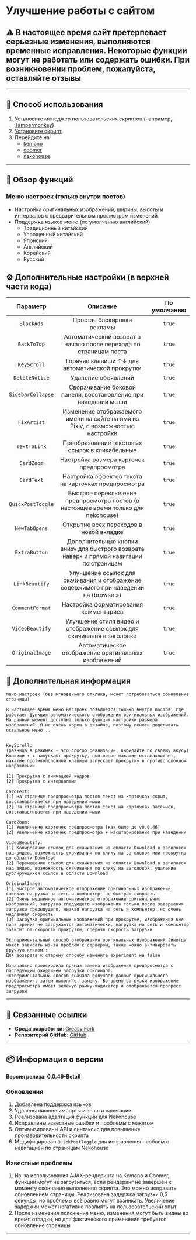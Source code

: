 # **Улучшение работы с сайтом**

## ⚠️ В настоящее время сайт претерпевает серьезные изменения, выполняются временные исправления. Некоторые функции могут не работать или содержать ошибки. При возникновении проблем, пожалуйста, оставляйте отзывы

---

## **👻 Способ использования**

1. Установите менеджер пользовательских скриптов (например, [Tampermonkey](https://chrome.google.com/webstore/detail/tampermonkey/dhdgffkkebhmkfjojejmpbldmpobfkfo))
2. [Установите скрипт](https://update.greasyfork.org/scripts/472096/Kemer%20%E5%A2%9E%E5%BC%B7.user.js)
3. Перейдите на
   - [kemono](https://kemono.su/)
   - [coomer](https://coomer.su/)
   - [nekohouse](https://nekohouse.su/)

---

## **📜 Обзор функций**

### **Меню настроек (только внутри постов)**

- Настройка оригинальных изображений, ширины, высоты и интервалов с предварительным просмотром изменений
- Поддержка языков меню (по умолчанию английский)
  - Традиционный китайский
  - Упрощенный китайский
  - Японский
  - Английский
  - Корейский
  - Русский

## **⚙️ Дополнительные настройки (в верхней части кода)**

|   **Параметр**    |                                       **Описание**                                       | **По умолчанию** |
| :---------------: | :--------------------------------------------------------------------------------------: | :--------------: |
|    `BlockAds`     |                                Простая блокировка рекламы                                |      `true`      |
|    `BackToTop`    |            Автоматический возврат в начало после перехода по страницам поста             |      `true`      |
|    `KeyScroll`    |                     Горячие клавиши ↑↓ для автоматической прокрутки                      |      `true`      |
|  `DeleteNotice`   |                                   Удаление объявлений                                    |      `true`      |
| `SidebarCollapse` |              Сворачивание боковой панели, восстановление при наведении мыши              |      `true`      |
|    `FixArtist`    |     Изменение отображаемого имени на сайте на имя из Pixiv, с возможностью настройки     |      `true`      |
|   `TextToLink`    |                      Преобразование текстовых ссылок в кликабельные                      |      `true`      |
|    `CardZoom`     |                         Настройка размера карточек предпросмотра                         |      `true`      |
|    `CardText`     |                   Настройка эффектов текста на карточках предпросмотра                   |      `true`      |
| `QuickPostToggle` |    Быстрое переключение предпросмотра постов (в настоящее время только для nekohouse)    |      `true`      |
|   `NewTabOpens`   |                         Открытие всех переходов в новой вкладке                          |      `true`      |
|   `ExtraButton`   | Дополнительные кнопки внизу для быстрого возврата наверх и прямой навигации по страницам |      `true`      |
|  `LinkBeautify`   |  Улучшение ссылок для скачивания и отображение содержимого при наведении на (browse »)   |      `true`      |
|  `CommentFormat`  |                          Настройка форматирования комментариев                           |      `true`      |
|  `VideoBeautify`  |          Улучшение стиля видео и отображение ссылок для скачивания в заголовке           |      `true`      |
|  `OriginalImage`  |                   Автоматическое отображение оригинальных изображений                    |      `true`      |

## **📜 Дополнительная информация**

```
Меню настроек (без мгновенного отклика, может потребоваться обновление страницы)

В настоящее время меню настроек появляется только внутри постов, где работает функция автоматического отображения оригинальных изображений.
На данный момент доступна только функция настройки размера изображений. Я не очень хорош в дизайне, поэтому ленюсь доделывать остальное меню...


KeyScroll:
(разница в режимах - это способ реализации, выбирайте по своему вкусу)
Клавиши ↑ ↓ запускают прокрутку, повторное нажатие останавливает, нажатие противоположной клавиши запускает прокрутку в противоположном направлении

[1] Прокрутка с анимацией кадров
[2] Прокрутка с интервалами

CardText:
[1] На странице предпросмотра постов текст на карточках скрыт, восстанавливается при наведении мыши
[2] На странице предпросмотра постов текст на карточках затемнен, восстанавливается при наведении мыши

CardZoom:
[1] Увеличение карточек предпросмотра [как было до v0.0.46]
[2] Увеличение карточек предпросмотра + масштабирование при наведении

VideoBeautify:
[1] Копирование ссылок для скачивания из области Download в заголовок над видео, возможность скачивания по клику на заголовок или прокрутка до области Download
[2] Перемещение ссылок для скачивания из области Download в заголовок над видео, возможность скачивания по клику на заголовок, удаление дублирующихся ссылок в области Download

OriginalImage:
[1] Быстрое автоматическое отображение оригинальных изображений, высокая нагрузка на сеть и компьютер, но быстрая скорость
[2] Очень медленное автоматическое отображение оригинальных изображений, загрузка следующего изображения только после завершения загрузки предыдущего, низкая нагрузка на сеть и компьютер, но очень медленная скорость
[3] Загрузка оригинальных изображений при прокрутке, изображения вне поля зрения не загружаются автоматически, нагрузка на сеть и компьютер зависит от скорости прокрутки, средняя скорость загрузки

Экспериментальный способ отображения оригинальных изображений (иногда может зависать из-за проблем с сервером, также можно активировать вручную кликом):
Для возврата к старому способу измените experiment на false

Изначально происходила прямая замена изображения предпросмотра с последующим ожиданием загрузки оригинала.
Экспериментальный способ сначала получает данные оригинального изображения, затем выполняет замену. Во время загрузки изображение предпросмотра имеет зеленую рамку-индикатор и отображается прогресс загрузки
```

---

## **🔗 Связанные ссылки**

- **Среда разработки**: [Greasy Fork](https://greasyfork.org/zh-TW/users/989635-canaan-hs)
- **Репозиторий GitHub**: [GitHub](https://github.com/Canaan-HS/MonkeyScript/tree/main/KemerEnhance)

---

## **📦 Информация о версии**

**Версия релиза: 0.0.49-Beta9**

### **Обновления**
1. Добавлена поддержка языков
2. Удалены лишние импорты и значки навигации
3. Реализована адаптация функций для Nekohouse
4. Исправлены известные ошибки и проблемы с макетом
5. Оптимизированы API и синтаксис для повышения производительности скрипта
6. Модифицирован `QuickPostToggle` для исправления проблем с навигацией по страницам Nekohouse

### **Известные проблемы**
1. Из-за использования AJAX-рендеринга на Kemono и Coomer, функции могут не загрузиться, если рендеринг не завершен к моменту окончания выполнения скрипта. Это можно исправить обновлением страницы. Реализована задержка загрузки 0,5 секунды, но проблемы всё равно могут возникать. Увеличение задержки может негативно повлиять на пользовательский опыт
2. После изменения положения меню, изменения могут быть видны во время отладки, но для фактического применения требуется обновление страницы

---
